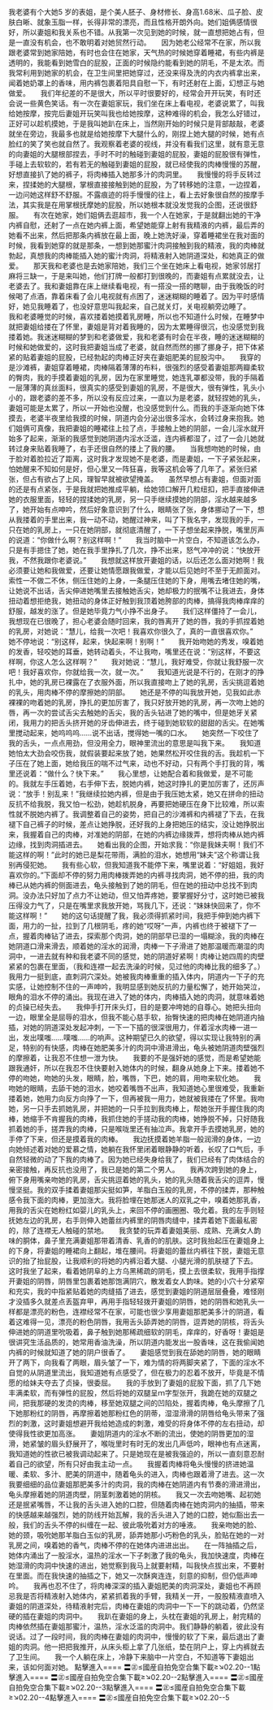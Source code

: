我老婆有个大她5 岁的表姐，是个美人胚子、身材修长、身高1.68米、瓜子脸、皮肤白晰、就象玉脂一样，长得非常的漂亮，而且性格开朗外向。她们姐俩感情很好，所以妻姐和我关系也不错。从我第一次见到她的时候，就一直想把她占有，但是一直没有机会，也不敢明着对她贸然行动。　　因为她老公经常不在家，所以我跟老婆常到她家陪她，有时也会住在她家，天气热的时候她穿着睡裙，有些内裤是透明的，我能看到她雪白的屁股，正面的时候隐约能看到她的阴毛，不是太浓。而我常利用到她家的机会，在卫生间里把她穿过，还没来得及洗的内衣内裤拿出来，闻着她奶罩上的香味，用内裤包裹着阳具自慰一下，有时还射在上面，幻想正与她做爱。　　我们年纪差的不是很大，所以平时很要好的，经常会开开玩笑，有时还会说一些黄色笑话。有一次在妻姐家玩，我们坐在床上看电视，老婆说累了，叫我给她按摩，按完后妻姐开玩笑叫我也给她按摩，这种难得的机会，我怎么好错过，正好可以趁机摸她，于是我叫她趴在床上，当然刚开始的时候只是背部敲敲，老婆就坐在旁边，我最多也就是给她按摩下大腿什么的，刚捏上她大腿的时候，她有点脸红的笑了笑也就自然了。我观察着老婆的视线，并没有看我们这里，就有意无意的向妻姐的大腿根部捏去，手时不时的触碰到妻姐的屁股，妻姐的屁股很有弹性，手碰上去软软的，若有若无的触碰到妻姐的屁股，就已经使我的肉棒慢慢的苏醒，好想直接扒了她的裤子，将肉棒插入她那多汁的肉洞里。　　我慢慢的将手反转过来，捏揉她的大腿根，掌根直接接触到她的屁股，为了转移她的注意，一边捏着，一边问她这样舒不舒服。不露痕迹的将手慢慢的往上，看上去好象很自然的按摩手法，其实我是在用掌根抚摩她的屁股，所以她根本就没发觉我的企图，还说很舒服。　　有次在她家，她们姐俩去逛超市，我一个人在她家，于是就翻出她的干净内裤自慰，还射了一点在她内裤上面，希望她能穿上射有我精液的内裤，最后弄的她看不出来，然后把那条内裤放在最上面，晚上她洗好澡，穿着睡裙坐在我对面的时候，我看到她穿的就是那条，一想到她那蜜汁肉洞接触到我的精液，我的肉棒就勃起，真想我的肉棒能插入她的蜜汁肉洞，将精液射入她阴道深处，和她真正的做爱。　　那天我和老婆也是去她家陪她，我们三个坐在她床上看电视，她家邻居打麻将三缺一，于是来叫她，他们打牌一般都打到很晚的，而妻姐有点累就没去，让老婆去了。我和妻姐靠在床上继续看电视，有一搭没一搭的瞎聊，由于我晚饭的时候喝了点酒，靠着床看了会儿电视就有点困了，迷迷糊糊的睡着了。因为平时感情好，她见我睡着了，也没好意思叫我起来，自己就关灯，关电视躺旁边睡了。　　我和老婆睡觉的时候，喜欢搂着她摸着乳房睡，所以也不知道什么时候，在睡梦中就把妻姐给搂在了怀里，妻姐是背对着我睡的，因为太累睡得很沉，也没感觉到我搂着她。我迷迷糊糊的梦到和老婆做爱，我和老婆有时会在半夜，睡的迷迷糊糊的时候和她做爱的，这时我把妻姐当成了老婆，就自然而然的挪了挪身子，把下体紧紧的贴着妻姐的屁股，已经勃起的肉棒正好夹在妻姐肥美的屁股沟中。　　我穿的是沙滩裤，妻姐穿着睡裙，肉棒隔着薄薄的布料，很强烈的感受着妻姐那两瓣柔软的臀肉，我的手摸着妻姐的乳房，因为在家里睡觉，她连乳罩都没带，我的手隔着一层薄薄的真丝面料，很真实的感受到妻姐的乳房，不是很大，很有弹性，乳头小小的，跟老婆的差不多，所以没有反应过来，一直以为是老婆，就轻捏她的乳头，妻姐可能是太累了，所以一开始也没醒，也没感觉到什么。而我的手逐渐向她下体摸去，老婆半夜里给我摸的时候，阴道内会分泌出很多淫水，会转过身来抱我。她们姐俩可真像，我把妻姐的睡裙往上拉了点，手接触上她的阴部，一会儿淫水就开始多了起来，渐渐的我感觉到她阴道内淫水泛滥，连内裤都湿了，过了一会儿她就转过身来贴着我睡了，右手还很自然的搂上了我的腰。　　当我想吻她的时候，由于脸对着脸拉近了距离，这时我才发现她不是老婆，而是妻姐，一下子紧张起来，怕她醒来不知如何是好，但心里又一阵狂喜，我等这机会等了几年了。紧张归紧张，但占有欲占了上风，理智早就被欲望掩盖。　　虽然早想占有妻姐，但面对面的还是有点紧张，于是我就把她推成平躺，给她领口解开几粒纽扣，把手直接伸进她的衣服里面，轻轻的捏揉她的乳房，另一只手继续摸她的阴部，淫水越来越多了，她开始有点呻吟，然后好象意识到了什么，眼睛张了张，身体挪动了一下，想从我搂着的手里出来，我一动不动，她醒过神来，叫了下我名字，发现我的手，一只在她的乳房上，一只在她阴部，就彻底清醒了，一下子想坐起来挣脱，嘴里厉声的说道：“你做什么啊？别这样啊！”　　我当时脑中一片空白，不知道该怎么办，只是有手摁住了她，她在我手里挣扎了几次，挣不出来，怒气冲冲的说：“快放开我，不然我跟你老婆说。”　　我想就这样放开妻姐的话，以后还怎么面对她啊！我必须要让她和我做爱，还要让她情愿跟我做爱，才能以后见她时不至于无颜面对。索性一不做二不休，侧压住她的上身，一条腿压住她的下身，用嘴去堵住她的嘴，让她说不出话，舌尖伸进她嘴里去接触她舌尖，她却极力的抿嘴不让我进去，身体扭动着想拒绝我，她扭动的身体正好触到我顶着她胯部的肉棒，搞得我肉棒痒痒的舒服，越发的涨了。但是她毕竟力气小挣不出身子。　　我们这样僵持了一会儿，我想现在已很晚了，担心老婆会随时回来，我的唇离开了她的唇，我的手抓捏着她的乳房，对她说：“慧儿，给我一次吧！我喜欢你很久了，真的一直很喜欢你。”　　她不停地说：“别这样，起来，快起来啊！别啊！”　　我开始吻她的秀发，嗅着她的发香，轻咬她的耳垂，她转动着头，不让我吻，嘴里还在说：“别这样，不要这样啊，你这人怎么这样啊？”　　我对她说：“慧儿，我好难受，你就让我舒服一次吧！我好喜欢你，你就给我一次，就一次。”　　我知道光说是不行的，在刚才的挣扎中，她的乳房已裸露在了衣服外面，所以我直接吻上了她的乳房，舌尖挑逗着她的乳头，用肉棒不停的摩擦她的阴部。　　她还是不停的叫我放开她，见我如此赤裸裸的吻着她的乳房，挣扎的更加厉害了，我只好放开她的乳房，再一次吻上她的唇，再一次的尝试舌尖去触她的舌尖，我的舌头钻进了她的嘴中，但是她牙关紧闭，我用力的把舌头挤开她的牙齿伸进去，终于碰到她软软的甜甜的舌尖。在她嘴里搅动起来，她呜呜呜……说不出话，搅得她一嘴的口水。　　她突然一下咬住了我的舌头，一点点用劲，但没用全力，眼神里流出的意思是叫我下来。　　我知道她怕太大劲会咬伤我，就假装要起来放了她，她果然松开咬住我的舌。我趁机一下子压在了她上面，她给我压的喘不过气来，动也不好动，只有两个手打我的背，嘴里还说着：“做什么？快下来。”　　我心里想，让她配合着和我做爱，是不可能的。我就左手压着她，右手伸下去，脱她内裤，她这时挣扎的更加厉害了，还厉声说：“放手！别乱来！”我继续拉她内裤，但是由于我压她太紧，她又在拼命的扭动反抗不给我脱，我又怕一松劲，她趁机脱身，再要把她硬压在身下比较难，所以索性就不脱她内裤了。我调整着自己的姿势，把自己的沙滩裤和内裤褪了下去，在我褪下自己裤子的时候，差点让她挣脱，还好我的上身把她压的结实，没让她挣脱出来，我握着自己的肉棒，对准她的阴部，在她的内裤边缘拨弄，想将肉棒从她内裤边缘，找到肉洞插进去。　　她看出我的企图，开始求我：“你是我妹夫啊！我们不能这样的啊！”此时的她已是梨花带雨，满脸的泪水，她想用“妹夫”这个称谓让我别再侵犯她。　　我有些心软，但我知道我不能停下来，嘴里说着：“好姐姐，我好喜欢你的。”下面却不停的努力用肉棒拨弄她的内裤寻找肉洞，她不停的扭，我的肉棒已从她内裤的侧面进去，龟头接触到了她的阴毛，但在她的扭动中总找不到肉洞。没办法只好加了点力不让她动，但又怕弄疼她，要掌握好分寸，这时她已被我压得没力气了，只是在嘴里求我放开她，骂我几下，还说：“妹妹快回来了，你不能这样啊！”　　她的这句话提醒了我，我必须得抓紧时间，我把手伸到她内裤下面，用力的一扯，拉到了几根阴毛，疼的她“哎呀”一声，内裤也终于被褪下了一点，握着肉棒钻了进去，探索那个肉洞，她的阴部早已湿的一塌糊涂，我的肉棒在她阴道口滑来滑去，顺着她的淫水的润滑，肉棒一下子滑进了她那温暖而潮湿的肉洞中，一进去就有种和我老婆不同的感觉，她的阴道好紧啊！肉棒让她四周的肉壁紧紧的包裹在里面，（我和连襟一起去洗澡的时候，见过他的肉棒比我的细多了。）我用力一挺到底，直刺洞穴深处。她被我肉棒重重的插入体内，阴道内一下子的充实感，让她控制不住的一声呻吟，我明显感到她反抗的力量松懈了，她开始哭泣，眼角的泪水不停的涌出。我现在进入了她的体内，肉棒插入她的肉洞，就意味着她的贞操已经失去。　　我伸手打开床头灯，目的是要冲垮她的自尊心。她把头扭向一边，眼里全是屈辱的泪水，但我不能心慈手软，抬臀快速的把肉棒在她阴道内抽插，对她的阴道深处发起冲刺，一下一下插的很深很用力，伴着淫水肉棒一进一出，发出噗嗤……噗嗤……的响声。这种期望已久的欲望，得以实现让我特别的满足，特别的有快感，肉棒在她肥美多汁的肉洞中滑进滑出，龟头被她阴道肉壁强烈的摩擦着，让我忍不住想一泄为快。　　我要的不是强奸她的感觉，而是希望她能跟我通奸，所以在我忍不住快要射入她体内的时候，翻身从她身上下来。搂着她不停的吻她，吻她的头发，眼睛，脸，嘴唇，下巴，她的肩，用吻来软化她。　　我吻她的眼睛，去舔干她的泪水，她咬着嘴唇不出声，我知道她心里很难受，我重新搂着她，她用力向反方向挣了一下，但再被我一用力，她就被我搂在了怀里。我吻她，另一只手去抓她乳房，并把她的一只手拉到我肉棒上，帮她张开手握住我的肉棒，她缩手不肯握我的肉棒，我抓住她的手搓动我的肉棒，她挣脱不掉，只好随我抓着她的手，搓弄我的肉棒，只是喉咙里还有抽泣声。我拿开手去摸她乳房，她的手停了下来，但还是摸着我的肉棒。　　我边抚摸着她羊脂一般润滑的身体，一边向她倾述着对她的爱慕之情，她躺在我怀里闭着眼静静的听着，长叹了口气后，手自然轻微的动了下我的肉棒了。因为她已经失身给我了，我们已经有了肉体结合的亲密接触，再反抗也没用了，我已是她的第二个男人。　　我再次跨到她的身上，俯下身用嘴亲吻她的乳房，舌尖挑逗着她的乳头，她的乳头随着我舌尖的逗弄，慢慢坚挺。我的双手揉着妻姐那尖挺如笋，羊脂白玉般的乳房，不停的揉弄，那种触感令我下面的肉棒，更加涨大。我将脸埋在她那迷人的双乳之中，嗅着她那乳香，用我的舌尖在她粉红如婴儿的乳头上，来回不停的画圈圈、吸允着。我的左手则轻抚她左边的乳房，右手则伸入她蕾丝内裤里的阴唇肉缝中，揉弄着她下面最私密的，除了连襟无人触碰的禁地。　　我贪婪的玩弄着妻姐美丽、成熟、充满女人韵味的胴体，鼻子里充满妻姐那带着清香、乳香的的肌肤。这时我抬起压在妻姐身上的下身，将妻姐的睡裙向上翻起，堆在腰间。将妻姐的蕾丝内裤往下脱，妻姐无意识的抬了抬屁股，让我顺利的将她的内裤沿着大腿、小腿光滑的肌肤褪了下去。　　这时我坐了起来，看着她阴阜的上方乌黑稀疏的阴毛，摸上去很柔软，我用手指撑开妻姐的阴唇，阴唇里包裹着她那饱满阴穴，散发着女人韵味。她的小穴十分紧窄和充实，我的中指紧贴着她的肉缝插了进去，感觉到妻姐的阴道层层叠叠，难怪刚才没插多久就差点丢盔弃甲，再用手指轻轻拨开妻姐的阴唇，她的阴唇和她乳头一样都是漂亮的粉色，连襟经常不在家，可能也很少享用妻姐那肥美多汁的阴道，看着这难得一见，漂亮的粉色阴唇，我用舌头舔弄她的阴唇，逗弄她的阴核，将舌头伸进她的阴道里吮吸着，鼻子触到她那稀疏细软的阴毛，痒痒的，好香呀！妻姐是很讲究生活品质的，她常用香油洗澡，所以阴道内能发出一股香味，这在我偷闻她内裤的时候就知道了她的阴户很香了。　　妻姐感觉到我在舔她的阴唇，她的眼睛开了两下，向我看了两眼，眉头皱了一下，难为情的将两脚夹紧了，下面的淫水不自觉的从阴道里流出，我知道她有点感受了，但在极力的忍着不放开，毕竟是不情愿的给妹夫夺去了贞操，很委屈。　　我的手放到了妻姐的屁股下面，抓了几下她丰满柔软，而有弹性的屁股，然后将她的双腿呈ｍ字型张开，我跪在她的双腿之间，把我那硬的发烫的肉棒，移至她双腿之间的凹陷处，握着肉棒，龟头摩擦了几下她那粉红的阴唇，再摩擦着她那粉红色的阴蒂，湿湿滑滑的阴唇给龟头带来了强烈的刺激，这时妻姐想避开我给她造成的刺激，难受的将身体不停的左右扭动，却使得我性欲更加高涨。　　妻姐阴道内的淫水不断的流出，使她的阴唇更加的湿滑，她紧皱的眉头舒展开了，喉咙里时有时无的发出几声低吟，眼神也有点迷离，我知道她的性欲已被我调动起来了。只是她现在是被我强迫的，所以一直刻意忍耐着自己的欲望，所有只好由我主动一点。　　我握着肉棒将龟头慢慢的挤进她温暖、柔软、多汁、肥美的阴道中，随着龟头的进入，肉棒也跟着滑了进去。这一次我要细细的品位妻姐那肥美多汁的肉洞，我的肉棒在她阴道内有节奏的滑进滑出，龟头摩擦着她的阴道肉壁，阴茎刺激着她的阴核。　　我又一次去吻她嘴、起初她还是抿紧嘴唇，不让我的舌头进入她的口腔，但随着肉棒在她肉洞内的抽插，带来的快感越来越强烈，她的防线开始瓦解，我的舌头进入了她的口腔，她似豁出去一般，我们的舌头不停的纠缠在一起、彼此吸吮着对方的唾液。　　我亲吻她的脸、她的颈，吸吮她那羊脂白玉似的乳房，舔弄她那小巧粉色的乳头，脸贴在她的一对乳房之间，嗅着她的香气，肉棒不停的在她体内进进出出。　　在一阵抽插之后，她体内涌出了一股淫水，温热的淫水一下子刺激了我的龟头，我加快速度，肉棒在她湿滑的肉洞中快速的进出，她觉察到我马上就要射精，叫我快点拔出来，不要射在里面。而在我快速的抽插之下，她又一次酥爽连连，刻意的抑制，但仍低声呻吟。　　我再也忍不住了，将肉棒深深的插入妻姐肥美的肉洞深处，妻姐也不再顾忌我是否将精液射入她体内，紧紧抓着我的手臂，我精关一开，一股股精液直喷入妻姐的阴道深处，待精液射完后，肉棒在妻姐的肉洞中一下一下的跳动着，仍然坚硬的插在妻姐的肉洞中。　　我趴在妻姐的身上，头枕在妻姐的乳房上，射完精的肉棒依然插在妻姐那蜜汁，温热，淫水泛滥的肉洞中。我们静静的躺着，彼此没有说话。过了一段时间，我的肉棒在妻姐的肉洞中，慢慢的软了下来，最后退出了妻姐的肉洞。他一把把我推开，从床头柜上拿了几张纸，垫在阴户上，穿上内裤就去了卫生间。　　我一个人躺在床上，冷静下来脑中一片空白，不知道等下妻姐出来，该如何面对她。 點擊進入==== 〓㊣≤國産自拍免空合集下載≥↘02.20--1點擊進入==== 〓㊣≤國産自拍免空合集下載≥↘02.20--2點擊進入==== 〓㊣≤國産自拍免空合集下載≥↘02.20--3點擊進入==== 〓㊣≤國産自拍免空合集下載≥↘02.20--4點擊進入==== 〓㊣≤國産自拍免空合集下載≥↘02.20--5